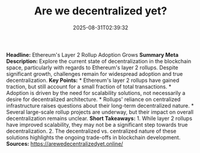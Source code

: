 ﻿---
title: "Are we decentralized yet?"
date: "2025-08-31T02:39:32"
category: "Markets"
summary: ""
slug: "are we decentralized yet"
source_urls:
  - "https://arewedecentralizedyet.online/"
seo:
  title: "Are we decentralized yet? | Hash n Hedge"
  description: ""
  keywords: ["news", "markets", "brief"]
---
**Headline:** Ethereum's Layer 2 Rollup Adoption Grows  **Summary Meta Description:** Explore the current state of decentralization in the blockchain space, particularly with regards to Ethereum's layer 2 rollups. Despite significant growth, challenges remain for widespread adoption and true decentralization.  **Key Points:**  * Ethereum's layer 2 rollups have gained traction, but still account for a small fraction of total transactions. * Adoption is driven by the need for scalability solutions, not necessarily a desire for decentralized architecture. * Rollups' reliance on centralized infrastructure raises questions about their long-term decentralized nature. * Several large-scale rollup projects are underway, but their impact on overall decentralization remains unclear.  **Short Takeaways:**  1. While layer 2 rollups have improved scalability, they may not be a significant step towards true decentralization. 2. The decentralized vs. centralized nature of these solutions highlights the ongoing trade-offs in blockchain development.  **Sources:**  https://arewedecentralizedyet.online/ 
